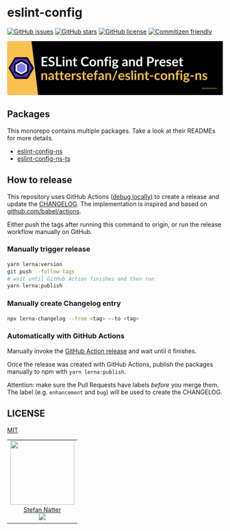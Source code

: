 # eslint-config

[![GitHub issues](https://img.shields.io/github/issues/natterstefan/eslint-config-ns)](https://github.com/natterstefan/eslint-config-ns/issues)
[![GitHub stars](https://img.shields.io/github/stars/natterstefan/eslint-config-ns)](https://github.com/natterstefan/eslint-config-ns/stargazers)
[![GitHub license](https://img.shields.io/github/license/natterstefan/eslint-config-ns)](https://github.com/natterstefan/eslint-config-ns/blob/main/LICENSE)
[![Commitizen friendly](https://img.shields.io/badge/commitizen-friendly-brightgreen.svg)](http://commitizen.github.io/cz-cli/)

![natterstefan/eslint-config-ns](./assets/github.png)

## Packages

This monorepo contains multiple packages. Take a look at their READMEs for more
details.

- [eslint-config-ns](./packages/eslint-config-ns/README.md)
- [eslint-config-ns-ts](./packages/eslint-config-ns-ts/README.md)

## How to release

This repository uses GitHub Actions
([debug locally](https://github.com/nektos/act)) to create a release and update
the [CHANGELOG](CHANGELOG.md). The implementation is inspired and based on
[github.com/babel/actions](https://github.com/babel/actions/tree/bb571b895aa20aaa3ee4ef58adcde364416acc9a).

Either push the tags after running this command to origin, or run the release
workflow manually on GitHub.

### Manually trigger release

```bash
yarn lerna:version
git push --follow-tags
# wait until GitHub Action finishes and then run
yarn lerna:publish
```

### Manually create Changelog entry

```bash
npx lerna-changelog --from <tag> --to <tag>
```

### Automatically with GitHub Actions

Manually invoke the
[GitHub Action release](https://github.com/natterstefan/eslint-config-ns/actions/workflows/release.yml)
and wait until it finishes.

Once the release was created with GitHub Actions, publish the packages manually
to npm with `yarn lerna:publish`.

Attention: make sure the Pull Requests have labels _before_ you merge them. The
label (e.g. `enhancement` and `bug`) will be used to create the CHANGELOG.

## LICENSE

[MIT](LICENSE)

<!-- prettier-ignore-start -->
<!-- markdownlint-disable -->
<table>
  <tbody>
    <tr>
      <td align="center">
        <a href="https://github.com/natterstefan">
          <img width="150" height="150" src="https://github.com/natterstefan.png?v=3&s=150">
          </br>
          Stefan Natter
        </a>
        <div>
          <a href="https://twitter.com/natterstefan">
            <img src="https://img.shields.io/twitter/follow/natterstefan.svg?style=social&label=Follow" />
          </a>
        </div>
      </td>
    </tr>
  <tbody>
</table>
<!-- markdownlint-enable -->
<!-- prettier-ignore-end -->
